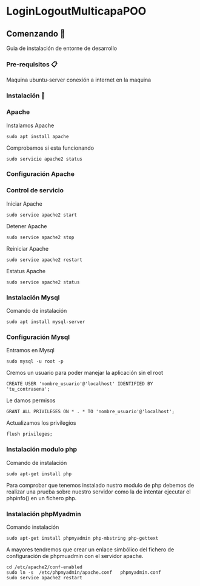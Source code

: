 # LoginLogoutMulticapaPOO

## Comenzando 🚀
Guia de instalación de entorne de desarrollo

### Pre-requisitos 📋
Maquina ubuntu-server 
conexión a internet en la maquina

### Instalación 🔧

### Apache 

Instalamos Apache

```
sudo apt install apache
```

Comprobamos si esta funcionando

```
sudo servicie apache2 status
```
### Configuración Apache
### Control de servicio
Iniciar Apache 
```
sudo service apache2 start 
```
Detener Apache 
```
sudo service apache2 stop
```
Reiniciar Apache 
```
sudo service apache2 restart 
```
Estatus Apache 
```
sudo service apache2 status
```
### Instalación Mysql
Comando de instalación
```
sudo apt install mysql-server
```
### Configuración Mysql
Entramos en Mysql
```
sudo mysql -u root -p
```
Cremos un usuario para poder manejar la aplicación sin el root
```
CREATE USER 'nombre_usuario'@'localhost' IDENTIFIED BY 'tu_contrasena';
```
Le damos permisos
```
GRANT ALL PRIVILEGES ON * . * TO 'nombre_usuario'@'localhost';
```
Actualizamos los privilegios
```
flush privileges;
```
### Instalación modulo php 
Comando de instalación
```
sudo apt-get install php
```
Para comprobar que tenemos instalado nustro modulo de php debemos de realizar una prueba sobre nuestro servidor como la de intentar ejecutar el phpinfo() en un fichero php.
### Instalación phpMyadmin
Comando instalación
```
sudo apt-get install phpmyadmin php-mbstring php-gettext
```
A mayores tendremos que crear un enlace simbólico del fichero de configuración de phpmuadmin con el servidor apache.
```
cd /etc/apache2/conf-enabled
sudo ln -s  /etc/phpmyadmin/apache.conf   phpmyadmin.conf
sudo service apache2 restart
```
